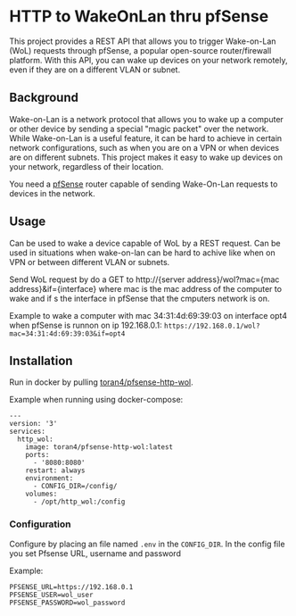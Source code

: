 # HTTP to WakeOnLan thru pfSense

This project provides a REST API that allows you to trigger Wake-on-Lan (WoL) requests through pfSense, a popular open-source router/firewall platform. With this API, you can wake up devices on your network remotely, even if they are on a different VLAN or subnet. 

## Background

Wake-on-Lan is a network protocol that allows you to wake up a computer or other device by sending a special "magic packet" over the network. While Wake-on-Lan is a useful feature, it can be hard to achieve in certain network configurations, such as when you are on a VPN or when devices are on different subnets. This project makes it easy to wake up devices on your network, regardless of their location.

You need a [pfSense](https://www.pfsense.org/) router capable of sending Wake-On-Lan requests to devices in the network.

## Usage
Can be used to wake a device capable of WoL by a REST request. Can be used in situations when wake-on-lan can be hard to achive like when on VPN or between different VLAN or subnets.

Send WoL request by do a GET to http://{server address}/wol?mac={mac address}&if={interface} where mac is the mac address of the computer to wake and if s the interface in pfSense that the cmputers network is on.

Example to wake a computer with mac 34:31:4d:69:39:03 on interface opt4  when pfSense is runnon on ip 192.168.0.1: ```https://192.168.0.1/wol?mac=34:31:4d:69:39:03&if=opt4```



## Installation
Run in docker by pulling [toran4/pfsense-http-wol](https://hub.docker.com/r/toran4/pfsense-http-wol). 

Example when running using docker-compose:
```
---
version: '3'
services:
  http_wol:
    image: toran4/pfsense-http-wol:latest
    ports:
      - '8080:8080'
    restart: always
    environment:
      - CONFIG_DIR=/config/
    volumes:
      - /opt/http_wol:/config
```

### Configuration  
Configure by placing an file named ```.env``` in the ```CONFIG_DIR```. In the config file you set Pfsense URL, username and password

Example:
```
PFSENSE_URL=https://192.168.0.1
PFSENSE_USER=wol_user
PFSENSE_PASSWORD=wol_password
```
